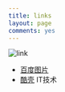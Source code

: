 ```yaml
---
title: links
layout: page
comments: yes
---
```

![link](http://m1.img.srcdd.com/farm5/d/2014/0712/20/3779CC27E7DD9D8F0F39B3FBC35C0AC6_B1280_1280_660_180.jpeg)


* [百度图片][]
* [酷壳][] IT技术

[百度图片]: http://image.baidu.com/albumlist/3442368979 "我的百度图片"
[酷壳]: http://coolshell.cn/ "酷壳"

